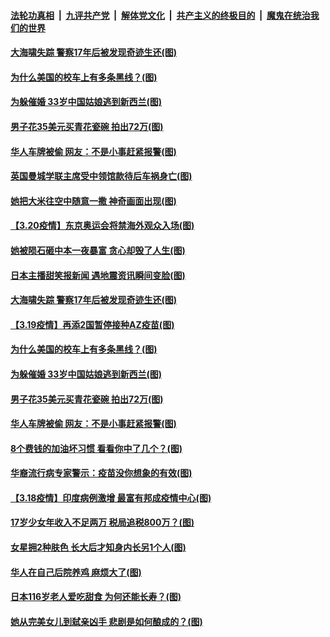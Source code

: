 ####  [法轮功真相](../../../../basic/blob/master/README.md?t=03212001) &nbsp;|&nbsp; [九评共产党](../../../../9ping.md/blob/master/README.md?t=03212001) &nbsp;|&nbsp; [解体党文化](../../../../jtdwh.md/blob/master/README.md?t=03212001)  &nbsp;|&nbsp; [共产主义的终极目的](../../../../gczydzjmd.md/blob/master/README.md?t=03212001) &nbsp;|&nbsp; [魔鬼在统治我们的世界](../../../../mgztzwmdsj.md/blob/master/README.md?t=03212001) 


#### [大海啸失踪 警察17年后被发现奇迹生还(图)](../pages/p3/966106.md?t=03212001) 

#### [为什么美国的校车上有多条黑线？(图)](../pages/p3/965888.md?t=03212001) 

#### [为躲催婚 33岁中国姑娘逃到新西兰(图)](../pages/p3/966082.md?t=03212001) 

#### [男子花35美元买青花瓷碗 拍出72万(图)](../pages/p3/966076.md?t=03212001) 

#### [华人车牌被偷 网友：不是小事赶紧报警(图)](../pages/p3/966073.md?t=03212001) 

#### [英国曼城学联主席受中领馆款待后车祸身亡(图)](../pages/p3/966247.md?t=03212001) 

#### [她把大米往空中随意一撒 神奇画面出现(图)](../pages/p3/966225.md?t=03212001) 


#### [【3.20疫情】东京奥运会将禁海外观众入场(图)](../pages/p3/966210.md?t=03212001) 

#### [她被陨石砸中本一夜暴富 贪心却毁了人生(图)](../pages/p3/965990.md?t=03212001) 

#### [日本主播甜笑报新闻 遇地震资讯瞬间变脸(图)](../pages/p3/966126.md?t=03212001) 

#### [大海啸失踪 警察17年后被发现奇迹生还(图)](../pages/p3/966106.md?t=03212001) 

#### [【3.19疫情】再添2国暂停接种AZ疫苗(图)](../pages/p3/966099.md?t=03212001) 

#### [为什么美国的校车上有多条黑线？(图)](../pages/p3/965888.md?t=03212001) 

#### [为躲催婚 33岁中国姑娘逃到新西兰(图)](../pages/p3/966082.md?t=03212001) 

#### [男子花35美元买青花瓷碗 拍出72万(图)](../pages/p3/966076.md?t=03212001) 

#### [华人车牌被偷 网友：不是小事赶紧报警(图)](../pages/p3/966073.md?t=03212001) 

#### [8个费钱的加油坏习惯 看看你中了几个？(图)](../pages/p3/966027.md?t=03212001) 

#### [华裔流行病专家警示：疫苗没你想象的有效(图)](../pages/p3/966006.md?t=03212001) 

#### [【3.18疫情】印度病例激增 最富有邦成疫情中心(图)](../pages/p3/965974.md?t=03212001) 

#### [17岁少女年收入不足两万 税局追税800万？(图)](../pages/p3/965983.md?t=03212001) 

#### [女星拥2种肤色 长大后才知身内长另1个人(图)](../pages/p3/965963.md?t=03212001) 

#### [华人在自己后院养鸡 麻烦大了(图)](../pages/p3/965954.md?t=03212001) 

#### [日本116岁老人爱吃甜食 为何还能长寿？(图)](../pages/p3/965945.md?t=03212001) 

#### [她从完美女儿到弑亲凶手 悲剧是如何酿成的？(图)](../pages/p3/965874.md?t=03212001) 

